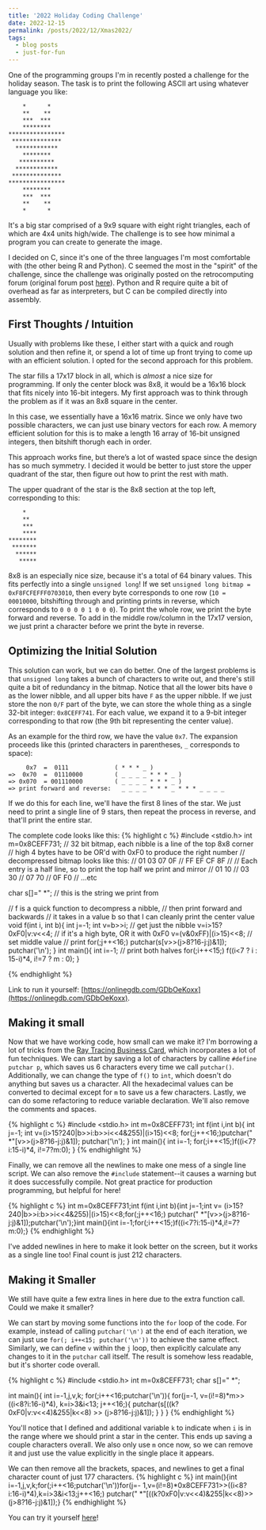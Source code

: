 ```yaml
---
title: '2022 Holiday Coding Challenge'
date: 2022-12-15
permalink: /posts/2022/12/Xmas2022/
tags:
  - blog posts
  - just-for-fun
---
```


One of the programming groups I'm in recently posted a challenge for the holiday season. The task is to print the following ASCII art using whatever language you like:

```
    *      *    
    **    **    
    ***  ***    
    ********    
****************
 ************** 
  ************  
    ********    
   **********   
  ************  
 ************** 
****************
    ********    
    ***  ***    
    **    **    
    *      *  
```

It's a big star comprised of a 9x9 square with eight right triangles, each of which are 4x4 units high/wide. The challenge is to see how minimal a program you can create to generate the image.

I decided on C, since it's one of the three languages I'm most comfortable with (the other being R and Python). C seemed the most in the "spirit" of the challenge, since the challenge was originally posted on the retrocomputing forum (original forum post [here](https://retrocomputingforum.com/t/vintage-computing-christmas-challenge-2022-vc-2022/3021?fbclid=IwAR0np9ULMoiadx24sCeQgCkfim1A4ocXBcnRafvzoykkqv2lQB13lf0b27w)). Python and R require quite a bit of overhead as far as interpreters, but C can be compiled directly into assembly.

First Thoughts / Intuition
--------

Usually with problems like these, I either start with a quick and rough solution and then refine it, or spend a lot of time up front trying to come up with an efficient solution. I opted for the second approach for this problem.

The star fills a 17x17 block in all, which is *almost* a nice size for programming. If only the center block was 8x8, it would be a 16x16 block that fits nicely into 16-bit integers. My first approach was to think through the problem as if it was an 8x8 square in the center.

In this case, we essentially have a 16x16 matrix. Since we only have two possible characters, we can just use binary vectors for each row. A memory efficient solution for this is to make a length 16 array of 16-bit unsigned integers, then bitshift thorugh each in order.

This approach works fine, but there’s a lot of wasted space since the design has so much symmetry. I decided it would be better to just store the upper quadrant of the star, then figure out how to print the rest with math. 

The upper quadrant of the star is the 8x8 section at the top left, corresponding to this:
```
    *   
    **  
    *** 
    ****
********
 *******
  ******
   *****
```

8x8 is an especially nice size, because it's a total of 64 binary values. This fits perfectly into a single `unsigned long`! If we set `unsigned long bitmap = 0xF8FCFEFFF0703010`, then every byte corresponds to one row (`10 = 00010000`, bitshifting through and printing prints in reverse, which corresponds to `0 0 0 0 1 0 0 0`). To print the whole row, we print the byte forward and reverse. To add in the middle row/column in the 17x17 version, we just print a character before we print the byte in reverse.

Optimizing the Initial Solution
----------

This solution can work, but we can do better. One of the largest problems is that `unsigned long` takes a bunch of characters to write out, and there's still quite a bit of redundancy in the bitmap. Notice that all the lower bits have `0` as the lower nibble, and all upper bits have `F` as the upper nibble. If we just store the non `0/F` part of the byte, we can store the whole thing as a single 32-bit integer: `0x8CEFF741`. For each value, we expand it to a 9-bit integer corresponding to that row (the 9th bit representing the center value).

As an example for the third row, we have the value `0x7`. The expansion proceeds like this (printed characters in parentheses, `_` corresponds to space):
```
     0x7  =  0111             ( * * * _ )
=>  0x70  =  01110000         ( _ _ _ _ * * * _ )
=> 0x070  = 001110000         ( _ _ _ _ * * * _ )
=> print forward and reverse:   _ _ _ _ * * * _ * * * _ _ _ _ 
```
If we do this for each line, we'll have the first 8 lines of the star. We just need to print a single line of 9 stars, then repeat the process in reverse, and that'll print the entire star.

The complete code looks like this:
{% highlight c %}
#include <stdio.h>
int m=0x8CEFF731; // 32 bit bitmap, each nibble is a line of the top 8x8 corner
                  // high 4 bytes have to be OR'd with 0xF0 to produce the right number
                  // decompressed bitmap looks like this:
                  // 01 03 07 0F
                  // FF EF CF 8F
                  //
                  // Each entry is a half line, so to print the top half we print and mirror
                  // 01 10
                  // 03 30 
                  // 07 70
                  // 0F F0 
                  // ...etc 
                  
char s[]=" *";    // this is the string we print from

// f is a quick function to decompress a nibble, 
// then print forward and backwards
// it takes in a value b so that I can cleanly print the center value
void f(int i, int b){
    int j=-1;
    int v=b>>i; // get just the nibble
    v=i>15?0xF0|v:v<<4; // if it's a high byte, OR it with 0xF0
    v=(v&0xFF)|(i>15)<<8; // set middle value
    // print 
    for(;j++<16;)
        putchar(s[v>>(j>8?16-j:j)&1]);
    putchar('\n');
}
int main(){
    int i=-1;
    // print both halves
    for(;i++<15;)
        f((i<7 ? i : 15-i)*4, i!=7 ? m : 0);
}

{% endhighlight %}

Link to run it yourself: [https://onlinegdb.com/GDbOeKoxx](https://onlinegdb.com/GDbOeKoxx).

Making it small
---------

Now that we have working code, how small can we make it? I'm borrowing a lot of tricks from the [Ray Tracing Business Card](https://fabiensanglard.net/rayTracing_back_of_business_card/), which incorporates a lot of fun techniques. We can start by saving a lot of characters by calline `#define putchar p`, which saves us 6 characters every time we call `putchar()`. Additionally, we can change the type of `f()` to `int`, which doesn't do anything but saves us a character. All the hexadecimal values can be converted to decimal except for `m` to save us a few characters. Lastly, we can do some refactoring to reduce variable declaration. We'll also remove the comments and spaces.

{% highlight c %}
#include <stdio.h>
int m=0x8CEFF731; 
int f(int i,int b){
    int j=-1;
    int v=(i>15?240|b>>i:b>>i<<4&255)|(i>15)<<8;
    for(;j++<16;)putchar(" *"[v>>(j>8?16-j:j)&1]);
    putchar('\n');
}
int main(){
    int i=-1;
    for(;i++<15;)f((i<7?i:15-i)*4, i!=7?m:0);
}
{% endhighlight %}

Finally, we can remove all the newlines to make one mess of a single line script. We can also remove the `#include` statement--it causes a warning but it does successfully compile. Not great practice for production programming, but helpful for here!

{% highlight c %}
int m=0x8CEFF731;int f(int i,int b){int j=-1;int v=
(i>15?240|b>>i:b>>i<<4&255)|(i>15)<<8;for(;j++<16;)
putchar(" *"[v>>(j>8?16-j:j)&1]);putchar('\n');}int 
main(){int i=-1;for(;i++<15;)f((i<7?i:15-i)*4,i!=7?m:0);}
{% endhighlight %}

I've added newlines in here to make it look better on the screen, but it works as a single line too! Final count is just 212 characters.

Making it Smaller
----------------

We still have quite a few extra lines in here due to the extra function call. Could we make it smaller?

We can start by moving some functions into the `for` loop of the code. For example, instead of calling `putchar('\n')` at the end of each iteration, we can just use `for(; i++<15; putchar('\n'))` to achieve the same effect. Similarly, we can define `v` within the `j` loop, then explicitly calculate any changes to it in the `putchar` call itself. The result is somehow less readable, but it's shorter code overall.

{% highlight c %}
#include <stdio.h>
int m=0x8CEFF731;
char s[]=" *";   

int main(){
    int i=-1,j,v,k;
    for(;i++<16;putchar('\n')){
        for(j=-1, v=(i!=8)*m>>((i<8?i:16-i)*4), k=i>3&i<13; j++<16;){
            putchar(s[((k?0xF0|v:v<<4)&255|k<<8) >> (j>8?16-j:j)&1]);
        }
    }
}
{% endhighlight %}

You'll notice that I defined and additional variable `k` to indicate when `i` is in the range where we should print a star in the center. This ends up saving a couple characters overall. We also only use `m` once now, so we can remove it and just use the value explicitly in the single place it appears.

We can then remove all the brackets, spaces, and newlines to get a final character count of just 177 characters.
{% highlight c %}
int main(){int i=-1,j,v,k;for(;i++<16;putchar('\n'))for(j=-
1,v=(i!=8)*0x8CEFF731>>((i<8?i:16-i)*4),k=i>3&i<13;j++<16;)
putchar(" *"[((k?0xF0|v:v<<4)&255|k<<8)>>(j>8?16-j:j)&1]);}
{% endhighlight %}

You can try it yourself [here](https://onlinegdb.com/7j94q5X2A)!